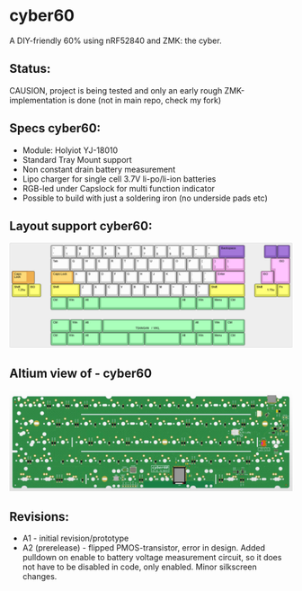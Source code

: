 
# cyber60

A DIY-friendly 60% using nRF52840 and ZMK: the cyber.

## Status:
CAUSION, project is being tested and only an early rough ZMK-implementation is done (not in main repo, check my fork)

## Specs cyber60:
- Module: Holyiot YJ-18010
- Standard Tray Mount support
- Non constant drain battery measurement
- Lipo charger for single cell 3.7V li-po/li-ion batteries
- RGB-led under Capslock for multi function indicator
- Possible to build with just a soldering iron (no underside pads etc)

## Layout support cyber60:
![alt text](./readme-images/layout_support_cyber60_Rev_A2.jpg "Layout support")

## Altium view of - cyber60
![alt text](./readme-images/cyber60_Rev_A2.jpg "PCB View - Rev A")

## Revisions:
- A1 - initial revision/prototype
- A2 (prerelease) - flipped PMOS-transistor, error in design. Added pulldown on enable to battery voltage measurement circuit, so it does not have to be disabled in code, only enabled. Minor silkscreen changes.
